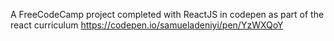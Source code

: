 A FreeCodeCamp project completed with ReactJS in codepen as part of the react curriculum
https://codepen.io/samueladeniyi/pen/YzWXQoY
